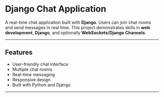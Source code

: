 # Django Chat Application

A real-time chat application built with **Django**. Users can join chat rooms and send messages in real time. This project demonstrates skills in **web development**, **Django**, and optionally **WebSockets/Django Channels**.

---

## Features

- User-friendly chat interface
- Multiple chat rooms
- Real-time messaging
- Responsive design
- Built with Python and Django

---


